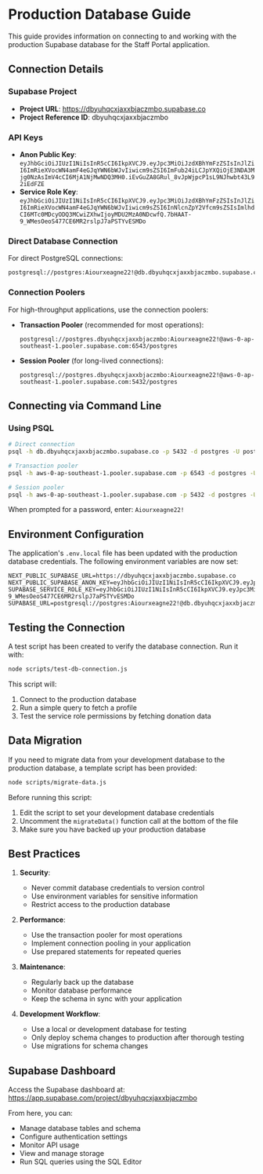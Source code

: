 # Production Database Guide

This guide provides information on connecting to and working with the production Supabase database for the Staff Portal application.

## Connection Details

### Supabase Project

- **Project URL**: https://dbyuhqcxjaxxbjaczmbo.supabase.co
- **Project Reference ID**: dbyuhqcxjaxxbjaczmbo

### API Keys

- **Anon Public Key**: `eyJhbGciOiJIUzI1NiIsInR5cCI6IkpXVCJ9.eyJpc3MiOiJzdXBhYmFzZSIsInJlZiI6ImRieXVocWN4amF4eGJqYWN6bWJvIiwicm9sZSI6ImFub24iLCJpYXQiOjE3NDA3Mjg0NzAsImV4cCI6MjA1NjMwNDQ3MH0.iEvGuZA8GRul_8vJpWjpcP1sL9NJhwbt43L92iEdFZE`
- **Service Role Key**: `eyJhbGciOiJIUzI1NiIsInR5cCI6IkpXVCJ9.eyJpc3MiOiJzdXBhYmFzZSIsInJlZiI6ImRieXVocWN4amF4eGJqYWN6bWJvIiwicm9sZSI6InNlcnZpY2Vfcm9sZSIsImlhdCI6MTc0MDcyODQ3MCwiZXhwIjoyMDU2MzA0NDcwfQ.7bHAAT-9_WMesOeoS477CE6MR2rslpJ7aPSTYvESMDo`

### Direct Database Connection

For direct PostgreSQL connections:

```
postgresql://postgres:Aiourxeagne22!@db.dbyuhqcxjaxxbjaczmbo.supabase.co:5432/postgres
```

### Connection Poolers

For high-throughput applications, use the connection poolers:

- **Transaction Pooler** (recommended for most operations):
  ```
  postgresql://postgres.dbyuhqcxjaxxbjaczmbo:Aiourxeagne22!@aws-0-ap-southeast-1.pooler.supabase.com:6543/postgres
  ```

- **Session Pooler** (for long-lived connections):
  ```
  postgresql://postgres.dbyuhqcxjaxxbjaczmbo:Aiourxeagne22!@aws-0-ap-southeast-1.pooler.supabase.com:5432/postgres
  ```

## Connecting via Command Line

### Using PSQL

```bash
# Direct connection
psql -h db.dbyuhqcxjaxxbjaczmbo.supabase.co -p 5432 -d postgres -U postgres

# Transaction pooler
psql -h aws-0-ap-southeast-1.pooler.supabase.com -p 6543 -d postgres -U postgres.dbyuhqcxjaxxbjaczmbo

# Session pooler
psql -h aws-0-ap-southeast-1.pooler.supabase.com -p 5432 -d postgres -U postgres.dbyuhqcxjaxxbjaczmbo
```

When prompted for a password, enter: `Aiourxeagne22!`

## Environment Configuration

The application's `.env.local` file has been updated with the production database credentials. The following environment variables are now set:

```
NEXT_PUBLIC_SUPABASE_URL=https://dbyuhqcxjaxxbjaczmbo.supabase.co
NEXT_PUBLIC_SUPABASE_ANON_KEY=eyJhbGciOiJIUzI1NiIsInR5cCI6IkpXVCJ9.eyJpc3MiOiJzdXBhYmFzZSIsInJlZiI6ImRieXVocWN4amF4eGJqYWN6bWJvIiwicm9sZSI6ImFub24iLCJpYXQiOjE3NDA3Mjg0NzAsImV4cCI6MjA1NjMwNDQ3MH0.iEvGuZA8GRul_8vJpWjpcP1sL9NJhwbt43L92iEdFZE
SUPABASE_SERVICE_ROLE_KEY=eyJhbGciOiJIUzI1NiIsInR5cCI6IkpXVCJ9.eyJpc3MiOiJzdXBhYmFzZSIsInJlZiI6ImRieXVocWN4amF4eGJqYWN6bWJvIiwicm9sZSI6InNlcnZpY2Vfcm9sZSIsImlhdCI6MTc0MDcyODQ3MCwiZXhwIjoyMDU2MzA0NDcwfQ.7bHAAT-9_WMesOeoS477CE6MR2rslpJ7aPSTYvESMDo
SUPABASE_URL=postgresql://postgres:Aiourxeagne22!@db.dbyuhqcxjaxxbjaczmbo.supabase.co:5432/postgres
```

## Testing the Connection

A test script has been created to verify the database connection. Run it with:

```bash
node scripts/test-db-connection.js
```

This script will:
1. Connect to the production database
2. Run a simple query to fetch a profile
3. Test the service role permissions by fetching donation data

## Data Migration

If you need to migrate data from your development database to the production database, a template script has been provided:

```bash
node scripts/migrate-data.js
```

Before running this script:
1. Edit the script to set your development database credentials
2. Uncomment the `migrateData()` function call at the bottom of the file
3. Make sure you have backed up your production database

## Best Practices

1. **Security**:
   - Never commit database credentials to version control
   - Use environment variables for sensitive information
   - Restrict access to the production database

2. **Performance**:
   - Use the transaction pooler for most operations
   - Implement connection pooling in your application
   - Use prepared statements for repeated queries

3. **Maintenance**:
   - Regularly back up the database
   - Monitor database performance
   - Keep the schema in sync with your application

4. **Development Workflow**:
   - Use a local or development database for testing
   - Only deploy schema changes to production after thorough testing
   - Use migrations for schema changes

## Supabase Dashboard

Access the Supabase dashboard at:
https://app.supabase.com/project/dbyuhqcxjaxxbjaczmbo

From here, you can:
- Manage database tables and schema
- Configure authentication settings
- Monitor API usage
- View and manage storage
- Run SQL queries using the SQL Editor 